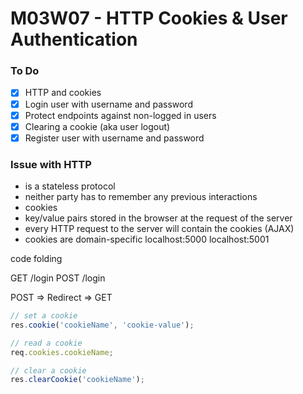 # M03W07 - HTTP Cookies & User Authentication

### To Do
- [x] HTTP and cookies
- [x] Login user with username and password
- [x] Protect endpoints against non-logged in users
- [x] Clearing a cookie (aka user logout)
- [x] Register user with username and password

### Issue with HTTP
* is a stateless protocol
* neither party has to remember any previous interactions
* cookies
* key/value pairs stored in the browser at the request of the server
* every HTTP request to the server will contain the cookies (AJAX)
* cookies are domain-specific localhost:5000 localhost:5001

code folding

GET /login
POST /login


POST => Redirect => GET 

```js
// set a cookie
res.cookie('cookieName', 'cookie-value');

// read a cookie
req.cookies.cookieName;

// clear a cookie
res.clearCookie('cookieName');
```



















